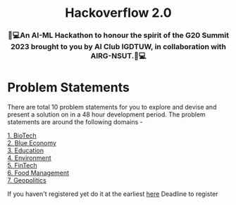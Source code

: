 <h1 align="center">Hackoverflow 2.0</h1>

<h3 align="center">🤖💻An AI-ML Hackathon to honour the spirit of the G20 Summit 2023 brought to you by AI Club IGDTUW, in collaboration with AIRG-NSUT.🤖💻</h3>

# Problem Statements
There are total 10 problem statements for you to explore and devise and present a solution on in a 48 hour development period. The problem statements are around the following domains - 

<a href="https://github.com/hackoverflow2/Hackoverflow-2.0/tree/main/BioTech">1. BioTech</a><br>
<a href="https://github.com/hackoverflow2/Hackoverflow-2.0/tree/main/Blue%20Economy">2. Blue Economy</a><br>
<a href="https://github.com/hackoverflow2/Hackoverflow-2.0/tree/main/Education">3. Education</a><br>
<a href="https://github.com/hackoverflow2/Hackoverflow-2.0/tree/main/Environment">4. Environment</a><br>
<a href="https://github.com/hackoverflow2/Hackoverflow-2.0/tree/main/Fintech">5. FinTech</a><br>
<a href="https://github.com/hackoverflow2/Hackoverflow-2.0/tree/main/Food%20Management">6. Food Management</a><br>
<a href="https://github.com/hackoverflow2/Hackoverflow-2.0/tree/main/Geopolitics">7. Geopolitics</a><br>

If you haven't registered yet do it at the earliest <a href="https://hackoverflow2.devfolio.co/">here</a>
Deadline to register
